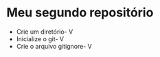 <h1>Meu segundo repositório</h1>

<ul>
<li>Crie um diretório- V</li>
<li>Inicialize o git- V</li>
<li>Crie o arquivo gitignore- V</li>
</ul
